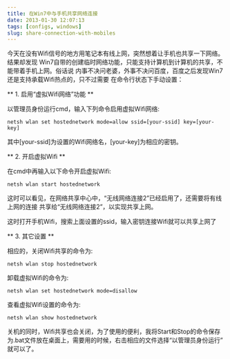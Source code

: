 ```yaml
---
title: 在Win7中与手机共享网络连接
date: 2013-01-30 12:07:13
tags: [configs, windows]
slug: share-connection-with-mobiles
---
```

今天在没有Wifi信号的地方用笔记本有线上网，突然想着让手机也共享一下网络。结果却发现
Win7自带的创建临时网络功能，只能支持计算机到计算机的共享，不能带着手机上网。俗话说
内事不决问老婆，外事不决问百度，百度之后发现Win7还是支持承载Wifi热点的，只不过需要
在命令行状态下手动设置：

** 1. 启用“虚拟Wifi网络”功能 **

以管理员身份运行cmd，输入下列命令启用虚拟Wifi网络:

	netsh wlan set hostednetwork mode=allow ssid=[your-ssid] key=[your-key]

其中[your-ssid]为设置的Wifi网络名，[your-key]为相应的密钥。

** 2. 开启虚拟Wifi **

在cmd中再输入以下命令开启虚拟Wifi:

	netsh wlan start hostednetwork

这时可以看见，在网络共享中心中，“无线网络连接2”已经启用了，还需要将有线上网的连接
共享给“无线网络连接2”，以实现共享上网。

这时打开手机Wifi，搜索上面设置的ssid，输入密钥连接Wifi就可以共享上网了

** 3. 其它设置 **

相应的，关闭Wifi共享的命令为:

	netsh wlan stop hostednetwork

卸载虚拟Wifi的命令为:

	netsh wlan set hostednetwork mode=disallow

查看虚拟Wifi设置的命令为:

	netsh wlan show hostednetwork

关机的同时，Wifi共享也会关闭，为了使用的便利，我将Start和Stop的命令保存
为.bat文件放在桌面上，需要用的时候，右击相应的文件选择“以管理员身份运行”
就可以了。

